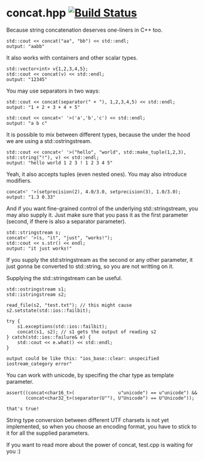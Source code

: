 concat.hpp [![Build Status](https://travis-ci.org/theypsilon/concat.svg?branch=master)](https://travis-ci.org/theypsilon/concat)
======

Because string concatenation deserves one-liners in C++ too.


    std::cout << concat("aa", "bb") << std::endl;
    output: "aabb"
    
    
    
It also works with containers and other scalar types.


    std::vector<int> v{1,2,3,4,5};
    std::cout << concat(v) << std::endl;
    output: "12345"


    
You may use separators in two ways:


    std::cout << concat(separator(" + "), 1,2,3,4,5) << std::endl;
    output: "1 + 2 + 3 + 4 + 5"
    
    std::cout << concat<' '>('a','b','c') << std::endl;
    output: "a b c"



    
It is possible to mix between different types, because the under the hood we are using a std::ostringstream.


    std::cout << concat<' '>("hello", "world", std::make_tuple(1,2,3), std::string("!"), v) << std::endl;
    output: "hello world 1 2 3 ! 1 2 3 4 5"



    
Yeah, it also accepts tuples (even nested ones). You may also introduce modifiers.


    concat<' '>(setprecision(2), 4.0/3.0, setprecision(3), 1.0/3.0);
    output: "1.3 0.33"



    
And if you want fine-grained control of the underlying std::stringstream, you may also supply it. Just make sure that you pass it as the first parameter (second, if there is also a separator parameter).


    std::stringstream s;
    concat<' '>(s, "it", "just", "works!");
    std::cout << s.str() << endl;
    output: "it just works!"



    
If you supply the std:stringstream as the second or any other parameter, it just gonna be converted to std::string, so you are not writting on it.

Supplying the std::stringstream can be useful.


    std::ostringstream s1;
    std::istringstream s2;
    
    read_file(s2, "test.txt"); // this might cause s2.setstate(std::ios::failbit);
    
    try {
        s1.exceptions(std::ios::failbit);
        concat(s1, s2); // s1 gets the output of reading s2
    } catch(std::ios::failure& e) {
        std::cout << e.what() << std::endl;
    }
    
    output could be like this: "ios_base::clear: unspecified iostream_category error"



    
You can work with unicode, by specifing the char type as template parameter.


    assert((concat<char16_t>(                u"unicode") == u"unicode") &&
           (concat<char32_t>(separator(U""), U"Unicode") == U"Unicode"));
           
    that's true!
    
    
    
String type conversion between different UTF charsets is not yet implemented, so when you choose an encoding format, you have to stick to it for all the supplied parameters.

If you want to read more about the power of concat, test.cpp is waiting for you :)
